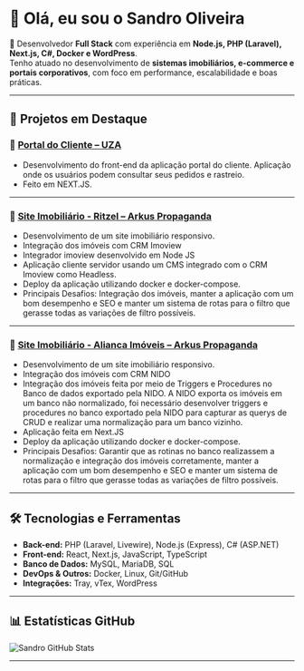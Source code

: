 # 👋 Olá, eu sou o Sandro Oliveira

🚀 Desenvolvedor **Full Stack** com experiência em **Node.js, PHP (Laravel), Next.js, C#, Docker e WordPress**.  
Tenho atuado no desenvolvimento de **sistemas imobiliários, e-commerce e portais corporativos**, com foco em performance, escalabilidade e boas práticas.

---

## 💼 Projetos em Destaque

### 🔹 [Portal do Cliente – UZA](https://portaldocliente.mugicsoftware.com.br/)  
- Desenvolvimento do front-end da aplicação portal do cliente. Aplicação onde os usuários podem consultar seus pedidos e rastreio.  
- Feito em NEXT.JS.  

---

### 🔹 [Site Imobiliário - Ritzel – Arkus Propaganda](https://ritzelimoveis.com.br/)  
- Desenvolvimento de um site imobiliário responsivo.  
- Integração dos imóveis com CRM Imoview  
- Integrador imoview desenvolvido em Node JS
- Aplicação cliente servidor usando um CMS integrado com o CRM Imoview como Headless.
- Deploy da aplicação utilizando docker e docker-compose.
- Principais Desafios: Integração dos imóveis, manter a aplicação com um bom desempenho e SEO e manter um sistema de rotas para
o filtro que gerasse todas as variações de filtro possíveis.

---

### 🔹 [Site Imobiliário - Alianca Imóveis – Arkus Propaganda](https://alianca.mugicsoftware.com.br/)  
- Desenvolvimento de um site imobiliário responsivo.  
- Integração dos imóveis com CRM NIDO  
- Integração dos imóveis feita por meio de Triggers e Procedures no Banco de dados exportado pela NIDO. A NIDO exporta os imóveis em um banco não normalizado, foi necessário
desenvolver triggers e procedures no banco exportado pela NIDO para capturar as querys de CRUD e realizar uma normalização para um banco vizinho.
- Aplicação feita em Next.JS
- Deploy da aplicação utilizando docker e docker-compose.
- Principais Desafios: Garantir que as rotinas no banco realizassem a normalização e integração dos imóveis corretamente, manter a aplicação com um bom desempenho e SEO e manter um sistema de rotas para
o filtro que gerasse todas as variações de filtro possíveis.

---

## 🛠️ Tecnologias e Ferramentas
- **Back-end:** PHP (Laravel, Livewire), Node.js (Express), C# (ASP.NET)  
- **Front-end:** React, Next.js, JavaScript, TypeScript  
- **Banco de Dados:** MySQL, MariaDB, SQL  
- **DevOps & Outros:** Docker, Linux, Git/GitHub  
- **Integrações:** Tray, vTex, WordPress  

---

## 📊 Estatísticas GitHub
![Sandro GitHub Stats](https://github-readme-stats.vercel.app/api?username=sandrodesenvolvedorjau-lang&show_icons=true&theme=radical)

---
